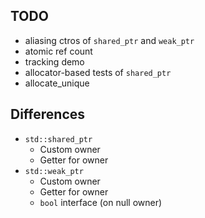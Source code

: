 ## TODO

* aliasing ctros of `shared_ptr` and `weak_ptr`
* atomic ref count
* tracking demo
* allocator-based tests of `shared_ptr`
* allocate_unique

## Differences

* `std::shared_ptr`
    * Custom owner
    * Getter for owner
* `std::weak_ptr`
    * Custom owner
    * Getter for owner
    * `bool` interface (on null owner)
